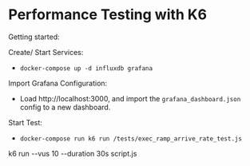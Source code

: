 # Performance Testing with K6
 Getting started:

 Create/ Start Services:
- `docker-compose up -d influxdb grafana`

Import Grafana Configuration:
- Load http://localhost:3000, and import the `grafana_dashboard.json` config to a new dashboard.

Start Test:
- `docker-compose run k6 run /tests/exec_ramp_arrive_rate_test.js`

k6 run --vus 10 --duration 30s script.js
